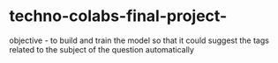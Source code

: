 # techno-colabs-final-project-

objective - to build and train the model so that it could suggest the tags related to the subject of the question automatically

